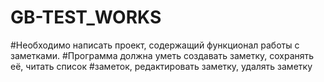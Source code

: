 # GB-TEST_WORKS

#Необходимо написать проект, содержащий функционал работы с заметками.
#Программа должна уметь создавать заметку, сохранять её, читать список
#заметок, редактировать заметку, удалять заметку
